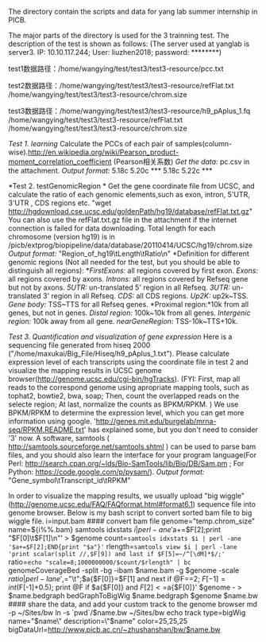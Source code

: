 The directory contain the scripts and data for yang lab summer internship in PICB.

The major parts of the directory is used for the 3 trainning test. The description of the test is shown as follows:
(The server used at yanglab is server3. IP: 10.10.117.244; User: liuzhen2018; password: ********)

test1数据路径：/home/wangying/test/test3/test3-resource/pcc.txt

test2数据路径：/home/wangying/test/test3/test3-resource/refFlat.txt
                       /home/wangying/test/test3/test3-resource/chrom.size

test3数据路径：/home/wangying/test/test3/test3-resource/h9_pAplus_1.fq
                       /home/wangying/test/test3/test3-resource/refFlat.txt
                       /home/wangying/test/test3/test3-resource/chrom.size

*Test 1. learning*
Calculate the PCCs of each pair of
samples(column-wise).http://en.wikipedia.org/wiki/Pearson_product-moment_correlation_coefficient
(Pearson相关系数)
*Get the data:*
 pc.csv in the attachment.
*Output format:*
5.18c 5.20c ***
5.18c 5.22c ***

*Test 2. testGenomicRegion *
Get the gene coordinate file from UCSC, and calculate the ratio of
each genomic elements,such as exon, intron, 5'UTR, 3'UTR , CDS regions
etc.
"wget http://hgdownload.cse.ucsc.edu/goldenPath/hg19/database/refFlat.txt.gz"
You can also use the refFlat.txt.gz file in the attachment if the internet connection is failed for data downloading.
Total length for each chromosome (version hg19) is in
/picb/extprog/biopipeline/data/database/20110414/UCSC/hg19/chrom.size
*Output format:*
"Region_of_hg19\tLength\tRatio\n"
*Definition for different genomic regions 
(Not all needed for the test, but you should be able to distinguish all regions):
**FirstExons:* all regions covered by first exon.
*Exons:* all regions covered by axons.
*Introns:* all regions covered by Refseq gene but not by axons.
*5UTR:* un-translated 5' region in all Refseq.
*3UTR:* un-translated 3' region in all Refseq.
*CDS:* all CDS regions.
*Up2K:* up2k~TSS.
*Gene body:* TSS~TTS for all Refseq genes.
*Proximal region:*10k from all genes, but not in genes.
*Distal region:* 100k~10k from all genes.
*Intergenic region:* 100k away from all gene.
*nearGeneRegion:* TSS-10k~TTS+10k.

*Test 3. Quantification and visualization of gene expression*
Here is a sequencing file generated from hiseq 2000
("/home/maxukai/Big_File/Hiseq/h9_pAplus_1.txt"). Please
calculate expression level of each transcripts using the coordinate
file in test 2 and visualize the mapping results in UCSC genome
browser(http://genome.ucsc.edu/cgi-bin/hgTracks).
(FYI: First, map all reads to the correspond genome using apropriate
mapping tools, such as tophat2, bowtie2, bwa, soap; Then, count the
overlapped reads on the selecte region; At last, normalize the counts
as BPKM/RPKM. )
We use BPKM/RPKM to determine the expression level, which you can get
more information using google.
'http://genes.mit.edu/burgelab/mrna-seq/RPKM.README.txt' has explained
some, but you don't need to consider '3' now. A software, samtools (
http://samtools.sourceforge.net/samtools.shtml ) can be used to parse
bam files, and you should also learn the interface for your program
language(For Perl:
http://search.cpan.org/~lds/Bio-SamTools/lib/Bio/DB/Sam.pm ; For
Python: https://code.google.com/p/pysam/).
*Output format:*
"Gene_symbol\tTranscript_id\tRPKM"

In order to visualize the mapping results, we usually upload "big
wiggle" (http://genome.ucsc.edu/FAQ/FAQformat.html#format6.1) sequence
file into genome browser. Below is my bash script to convert sorted
bam file to big wiggle file.
    i=input.bam
    #### convert bam file
    genome="temp.chrom_size"
    name=${i%%.bam}
    samtools idxstats $i | perl -ane '$a+=$F[2];print
"$F[0]\t$F[1]\n"' > $genome
    count=`samtools idxstats $i | perl -ane '$a+=$F[2];END{print "$a"}'`
    rlength=`samtools view $i | perl -lane 'print scalar(split
//,$F[9]) and last if $F[5]=~/^[\dM]*$/;'`
    ratio=`echo "scale=8;1000000000/$count/$rlength" | bc`
    genomeCoverageBed -split -bg -ibam $name.bam -g $genome -scale
$ratio | perl -lane '$,="\t";$a{$F[0]}=$F[1] and next if @F==2;
$F[-1]=int($F[-1]+0.5); print @F if $a{$F[0]} and $F[2]<=$a{$F[0]}'
$genome - > $name.bedgraph
    bedGraphToBigWig $name.bedgraph $genome $name.bw
    #### share the data, and add your custom track to the genome browser
    md -p ~/Sites/bw
    ln -s `pwd`/$name.bw ~/Sites/bw
    echo track type=bigWig name=\"$name\" description=\"$name\"
color=25,25,25 bigDataUrl=http://www.picb.ac.cn/~zhushanshan/bw/$name.bw
